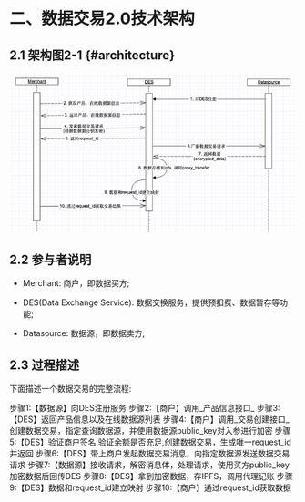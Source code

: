 # 二、数据交易2.0技术架构

## 2.1 架构图2-1 {#architecture}

![](./assets/import3.png)

## 2.2 参与者说明

* Merchant: 商户，即数据买方;

* DES\(Data Exchange Service\): 数据交换服务，提供预扣费、数据暂存等功能;

* Datasource: 数据源，即数据卖方;

## 2.3 过程描述

下面描述一个数据交易的完整流程:

步骤1:【数据源】向DES注册服务
步骤2:【商户】调用_产品信息接口_
步骤3:【DES】返回产品信息以及在线数据源列表
步骤4:【商户】调用_交易创建接口_创建数据交易，指定查询数据源，并使用数据源public\_key对入参进行加密
步骤5:【DES】验证商户签名,验证余额是否充足,创建数据交易，生成唯一request\_id并返回
步骤6:【DES】带上商户发起数据交易消息，向指定数据源发送数据交易请求
步骤7:【数据源】接收请求，解密消息体，处理请求，使用买方public_key加密数据后回传DES
步骤8:【DES】拿到加密数据，存IPFS，调用代理记账
步骤9:【DES】数据和request\_id建立映射
步骤10:【商户】通过request\_id获取数据
